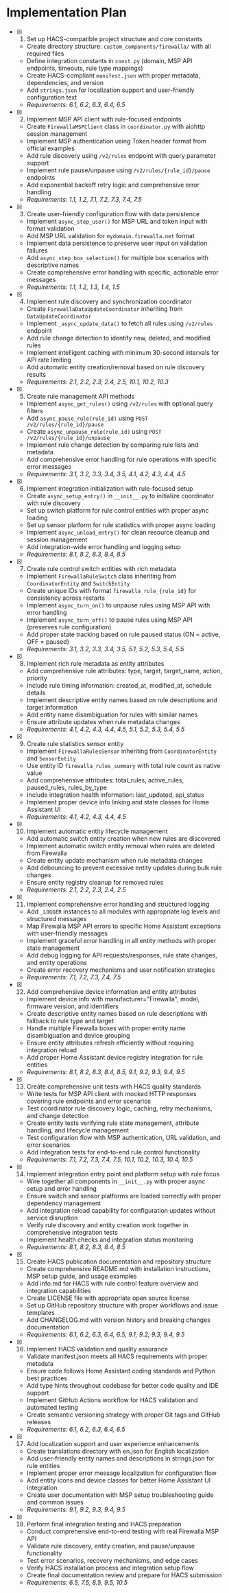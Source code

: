 # Implementation Plan

- [x] 1. Set up HACS-compatible project structure and core constants
  - Create directory structure: `custom_components/firewalla/` with all required files
  - Define integration constants in `const.py` (domain, MSP API endpoints, timeouts, rule type mappings)
  - Create HACS-compliant `manifest.json` with proper metadata, dependencies, and version
  - Add `strings.json` for localization support and user-friendly configuration text
  - _Requirements: 6.1, 6.2, 6.3, 6.4, 6.5_

- [x] 2. Implement MSP API client with rule-focused endpoints
  - Create `FirewallaMSPClient` class in `coordinator.py` with aiohttp session management
  - Implement MSP authentication using Token header format from official examples
  - Add rule discovery using `/v2/rules` endpoint with query parameter support
  - Implement rule pause/unpause using `/v2/rules/{rule_id}/pause` endpoints
  - Add exponential backoff retry logic and comprehensive error handling
  - _Requirements: 1.1, 1.2, 7.1, 7.2, 7.3, 7.4, 7.5_

- [x] 3. Create user-friendly configuration flow with data persistence
  - Implement `async_step_user()` for MSP URL and token input with format validation
  - Add MSP URL validation for `mydomain.firewalla.net` format
  - Implement data persistence to preserve user input on validation failures
  - Add `async_step_box_selection()` for multiple box scenarios with descriptive names
  - Create comprehensive error handling with specific, actionable error messages
  - _Requirements: 1.1, 1.2, 1.3, 1.4, 1.5_

- [x] 4. Implement rule discovery and synchronization coordinator
  - Create `FirewallaDataUpdateCoordinator` inheriting from `DataUpdateCoordinator`
  - Implement `_async_update_data()` to fetch all rules using `/v2/rules` endpoint
  - Add rule change detection to identify new, deleted, and modified rules
  - Implement intelligent caching with minimum 30-second intervals for API rate limiting
  - Add automatic entity creation/removal based on rule discovery results
  - _Requirements: 2.1, 2.2, 2.3, 2.4, 2.5, 10.1, 10.2, 10.3_

- [x] 5. Create rule management API methods
  - Implement `async_get_rules()` using `/v2/rules` with optional query filters
  - Add `async_pause_rule(rule_id)` using `POST /v2/rules/{rule_id}/pause`
  - Create `async_unpause_rule(rule_id)` using `POST /v2/rules/{rule_id}/unpause`
  - Implement rule change detection by comparing rule lists and metadata
  - Add comprehensive error handling for rule operations with specific error messages
  - _Requirements: 3.1, 3.2, 3.3, 3.4, 3.5, 4.1, 4.2, 4.3, 4.4, 4.5_

- [x] 6. Implement integration initialization with rule-focused setup
  - Create `async_setup_entry()` in `__init__.py` to initialize coordinator with rule discovery
  - Set up switch platform for rule control entities with proper async loading
  - Set up sensor platform for rule statistics with proper async loading
  - Implement `async_unload_entry()` for clean resource cleanup and session management
  - Add integration-wide error handling and logging setup
  - _Requirements: 8.1, 8.2, 8.3, 8.4, 8.5_

- [x] 7. Create rule control switch entities with rich metadata
  - Implement `FirewallaRuleSwitch` class inheriting from `CoordinatorEntity` and `SwitchEntity`
  - Create unique IDs with format `firewalla_rule_{rule_id}` for consistency across restarts
  - Implement `async_turn_on()` to unpause rules using MSP API with error handling
  - Implement `async_turn_off()` to pause rules using MSP API (preserves rule configuration)
  - Add proper state tracking based on rule paused status (ON = active, OFF = paused)
  - _Requirements: 3.1, 3.2, 3.3, 3.4, 3.5, 5.1, 5.2, 5.3, 5.4, 5.5_

- [x] 8. Implement rich rule metadata as entity attributes
  - Add comprehensive rule attributes: type, target, target_name, action, priority
  - Include rule timing information: created_at, modified_at, schedule details
  - Implement descriptive entity names based on rule descriptions and target information
  - Add entity name disambiguation for rules with similar names
  - Ensure attribute updates when rule metadata changes
  - _Requirements: 4.1, 4.2, 4.3, 4.4, 4.5, 5.1, 5.2, 5.3, 5.4, 5.5_

- [x] 9. Create rule statistics sensor entity
  - Implement `FirewallaRulesSensor` inheriting from `CoordinatorEntity` and `SensorEntity`
  - Use entity ID `firewalla_rules_summary` with total rule count as native value
  - Add comprehensive attributes: total_rules, active_rules, paused_rules, rules_by_type
  - Include integration health information: last_updated, api_status
  - Implement proper device info linking and state classes for Home Assistant UI
  - _Requirements: 4.1, 4.2, 4.3, 4.4, 4.5_

- [x] 10. Implement automatic entity lifecycle management
  - Add automatic switch entity creation when new rules are discovered
  - Implement automatic switch entity removal when rules are deleted from Firewalla
  - Create entity update mechanism when rule metadata changes
  - Add debouncing to prevent excessive entity updates during bulk rule changes
  - Ensure entity registry cleanup for removed rules
  - _Requirements: 2.1, 2.2, 2.3, 2.4, 2.5_

- [x] 11. Implement comprehensive error handling and structured logging
  - Add `_LOGGER` instances to all modules with appropriate log levels and structured messages
  - Map Firewalla MSP API errors to specific Home Assistant exceptions with user-friendly messages
  - Implement graceful error handling in all entity methods with proper state management
  - Add debug logging for API requests/responses, rule state changes, and entity operations
  - Create error recovery mechanisms and user notification strategies
  - _Requirements: 7.1, 7.2, 7.3, 7.4, 7.5_

- [x] 12. Add comprehensive device information and entity attributes
  - Implement device info with manufacturer="Firewalla", model, firmware version, and identifiers
  - Create descriptive entity names based on rule descriptions with fallback to rule type and target
  - Handle multiple Firewalla boxes with proper entity name disambiguation and device grouping
  - Ensure entity attributes refresh efficiently without requiring integration reload
  - Add proper Home Assistant device registry integration for rule entities
  - _Requirements: 8.1, 8.2, 8.3, 8.4, 8.5, 9.1, 9.2, 9.3, 9.4, 9.5_

- [x] 13. Create comprehensive unit tests with HACS quality standards
  - Write tests for MSP API client with mocked HTTP responses covering rule endpoints and error scenarios
  - Test coordinator rule discovery logic, caching, retry mechanisms, and change detection
  - Create entity tests verifying rule state management, attribute handling, and lifecycle management
  - Test configuration flow with MSP authentication, URL validation, and error scenarios
  - Add integration tests for end-to-end rule control functionality
  - _Requirements: 7.1, 7.2, 7.3, 7.4, 7.5, 10.1, 10.2, 10.3, 10.4, 10.5_

- [x] 14. Implement integration entry point and platform setup with rule focus
  - Wire together all components in `__init__.py` with proper async setup and error handling
  - Ensure switch and sensor platforms are loaded correctly with proper dependency management
  - Add integration reload capability for configuration updates without service disruption
  - Verify rule discovery and entity creation work together in comprehensive integration tests
  - Implement health checks and integration status monitoring
  - _Requirements: 8.1, 8.2, 8.3, 8.4, 8.5_

- [x] 15. Create HACS publication documentation and repository structure
  - Create comprehensive README.md with installation instructions, MSP setup guide, and usage examples
  - Add info.md for HACS with rule control feature overview and integration capabilities
  - Create LICENSE file with appropriate open source license
  - Set up GitHub repository structure with proper workflows and issue templates
  - Add CHANGELOG.md with version history and breaking changes documentation
  - _Requirements: 6.1, 6.2, 6.3, 6.4, 6.5, 9.1, 9.2, 9.3, 9.4, 9.5_

- [x] 16. Implement HACS validation and quality assurance
  - Validate manifest.json meets all HACS requirements with proper metadata
  - Ensure code follows Home Assistant coding standards and Python best practices
  - Add type hints throughout codebase for better code quality and IDE support
  - Implement GitHub Actions workflow for HACS validation and automated testing
  - Create semantic versioning strategy with proper Git tags and GitHub releases
  - _Requirements: 6.1, 6.2, 6.3, 6.4, 6.5_

- [x] 17. Add localization support and user experience enhancements
  - Create translations directory with en.json for English localization
  - Add user-friendly entity names and descriptions in strings.json for rule entities
  - Implement proper error message localization for configuration flow
  - Add entity icons and device classes for better Home Assistant UI integration
  - Create user documentation with MSP setup troubleshooting guide and common issues
  - _Requirements: 9.1, 9.2, 9.3, 9.4, 9.5_

- [x] 18. Perform final integration testing and HACS preparation
  - Conduct comprehensive end-to-end testing with real Firewalla MSP API
  - Validate rule discovery, entity creation, and pause/unpause functionality
  - Test error scenarios, recovery mechanisms, and edge cases
  - Verify HACS installation process and integration setup flow
  - Create final documentation review and prepare for HACS submission
  - _Requirements: 6.5, 7.5, 8.5, 9.5, 10.5_